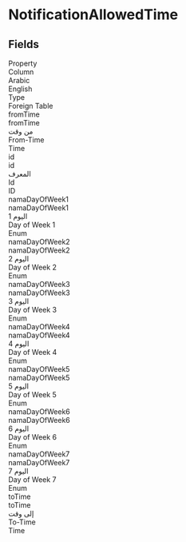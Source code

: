 # NotificationAllowedTime

<ContentFilter/>

<div class='searchable'>

## Fields

<div class="row header-row">
<div class="cell">Property</div>
<div class="cell">Column</div>
<div class="cell">Arabic</div>
<div class="cell">English</div>
<div class="cell">Type</div>
<div class="cell">Foreign Table</div>
</div><div class="row searchable" id="fromTime">
<div class="cell" data-label="Property">fromTime</div>
<div class="cell" data-label="Column">fromTime</div>
<div class="cell" data-label="Arabic">من وقت</div>
<div class="cell" data-label="English">From-Time</div>
<div class="cell" data-label="Type">Time</div>

</div>

<div class="row searchable" id="id">
<div class="cell" data-label="Property">id</div>
<div class="cell" data-label="Column">id</div>
<div class="cell" data-label="Arabic">المعرف</div>
<div class="cell" data-label="English">Id</div>
<div class="cell" data-label="Type">ID</div>

</div>

<div class="row searchable" id="namaDayOfWeek1">
<div class="cell" data-label="Property">namaDayOfWeek1</div>
<div class="cell" data-label="Column">namaDayOfWeek1</div>
<div class="cell" data-label="Arabic">اليوم 1</div>
<div class="cell" data-label="English">Day of Week 1</div>
<div class="cell" data-label="Type">Enum</div>

</div>

<div class="row searchable" id="namaDayOfWeek2">
<div class="cell" data-label="Property">namaDayOfWeek2</div>
<div class="cell" data-label="Column">namaDayOfWeek2</div>
<div class="cell" data-label="Arabic">اليوم 2</div>
<div class="cell" data-label="English">Day of Week 2</div>
<div class="cell" data-label="Type">Enum</div>

</div>

<div class="row searchable" id="namaDayOfWeek3">
<div class="cell" data-label="Property">namaDayOfWeek3</div>
<div class="cell" data-label="Column">namaDayOfWeek3</div>
<div class="cell" data-label="Arabic">اليوم 3</div>
<div class="cell" data-label="English">Day of Week 3</div>
<div class="cell" data-label="Type">Enum</div>

</div>

<div class="row searchable" id="namaDayOfWeek4">
<div class="cell" data-label="Property">namaDayOfWeek4</div>
<div class="cell" data-label="Column">namaDayOfWeek4</div>
<div class="cell" data-label="Arabic">اليوم 4</div>
<div class="cell" data-label="English">Day of Week 4</div>
<div class="cell" data-label="Type">Enum</div>

</div>

<div class="row searchable" id="namaDayOfWeek5">
<div class="cell" data-label="Property">namaDayOfWeek5</div>
<div class="cell" data-label="Column">namaDayOfWeek5</div>
<div class="cell" data-label="Arabic">اليوم 5</div>
<div class="cell" data-label="English">Day of Week 5</div>
<div class="cell" data-label="Type">Enum</div>

</div>

<div class="row searchable" id="namaDayOfWeek6">
<div class="cell" data-label="Property">namaDayOfWeek6</div>
<div class="cell" data-label="Column">namaDayOfWeek6</div>
<div class="cell" data-label="Arabic">اليوم 6</div>
<div class="cell" data-label="English">Day of Week 6</div>
<div class="cell" data-label="Type">Enum</div>

</div>

<div class="row searchable" id="namaDayOfWeek7">
<div class="cell" data-label="Property">namaDayOfWeek7</div>
<div class="cell" data-label="Column">namaDayOfWeek7</div>
<div class="cell" data-label="Arabic">اليوم 7</div>
<div class="cell" data-label="English">Day of Week 7</div>
<div class="cell" data-label="Type">Enum</div>

</div>

<div class="row searchable" id="toTime">
<div class="cell" data-label="Property">toTime</div>
<div class="cell" data-label="Column">toTime</div>
<div class="cell" data-label="Arabic">إلى وقت</div>
<div class="cell" data-label="English">To-Time</div>
<div class="cell" data-label="Type">Time</div>

</div>


</div>

